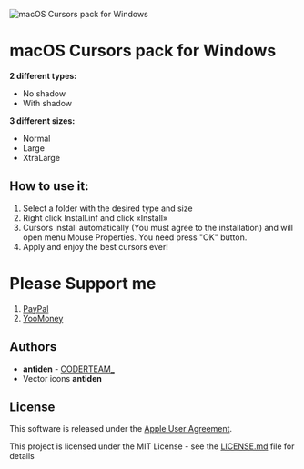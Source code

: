 ![macOS Cursors pack for Windows](https://github.com/antiden/macOS-cursors-for-Windows/blob/main/screenshot.jpg)

# macOS Cursors pack for Windows

**2 different types:**
- No shadow
- With shadow

**3 different sizes:**
- Normal
- Large
- XtraLarge

## How to use it:

1. Select a folder with the desired type and size
2. Right click Install.inf and click «Install»
3. Cursors install automatically (You must agree to the installation) and will open menu Mouse Properties. You need press "OK" button.
4. Apply and enjoy the best cursors ever!

# Please Support me

1. [PayPal](https://paypal.me/antiden?country.x=RU&locale.x=en_US)
2. [YooMoney](https://yoomoney.ru/to/41001275586164)

## Authors

* **antiden** - [CODERTEAM_](https://coderteam.ru)
* Vector icons **antiden**

## License

This software is released under the [Apple User Agreement](http://images.apple.com/legal/sla/docs/OSX1011.pdf).

This project is licensed under the MIT License - see the [LICENSE.md](https://rem.mit-license.org/) file for details
